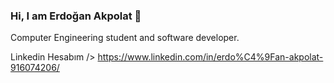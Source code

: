 ### Hi, I am Erdoğan Akpolat  👋

Computer Engineering student and software developer.

Linkedin Hesabım />  https://www.linkedin.com/in/erdo%C4%9Fan-akpolat-916074206/

